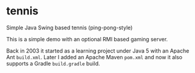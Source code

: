 # tennis

Simple Java Swing based tennis (ping-pong-style)

This is a simple demo with an optional RMI based gaming server.

Back in 2003 it started as a learning project under Java 5 with an Apache Ant `build.xml`.
Later I added an Apache Maven `pom.xml` and now it also supports a Gradle `build.gradle` build.

